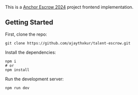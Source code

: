 This is a [Anchor Escrow 2024](https://github.com/deanmlittle/anchor-escrow-2024) project frontend implementation.

## Getting Started

First, clone the repo:

```
git clone https://github.com/ajaythxkur/talent-escrow.git
```

Install the dependencies: 

```
npm i
# or
npm install
```

Run the development server:

```bash
npm run dev
```
